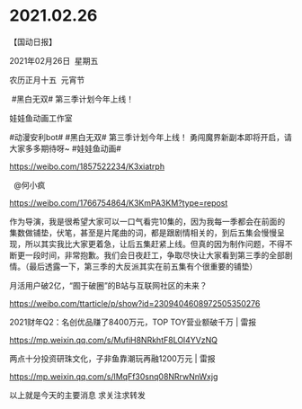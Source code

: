 ﻿#  2021.02.26
【国动日报】

2021年02月26日  星期五


农历正月十五  元宵节


 #黑白无双# 第三季计划今年上线！

娃娃鱼动画工作室                


#动漫安利bot# #黑白无双# 第三季计划今年上线！
勇闯魔界新副本即将开启，请大家多多期待呀~
#娃娃鱼动画#                                            

https://weibo.com/1857522234/K3xiatrph







  @何小疯


https://weibo.com/1766754864/K3KmPA3KM?type=repost

作为导演，我是很希望大家可以一口气看完10集的，因为我每一季都会在前面的集数做铺垫，伏笔，甚至是片尾曲的词，都是跟剧情相关的，到后五集会慢慢呈现，所以其实我比大家更着急，让后五集赶紧上线。但真的因为制作问题，不得不断更一段时间，非常抱歉。我们会日夜赶工，争取尽快让大家看到第三季的全部剧情。（最后透露一下，第三季的大反派其实在前五集有个很重要的铺垫）





月活用户破2亿，“囿于破圈”的B站与互联网社区的未来？


https://weibo.com/ttarticle/p/show?id=2309404608972505350276


2021财年Q2：名创优品赚了8400万元，TOP TOY营业额破千万 | 雷报

https://mp.weixin.qq.com/s/MufiH8NRkhtF8LOl4YVzNQ


两点十分投资研珠文化，子非鱼靠潮玩再融1200万元 | 雷报

https://mp.weixin.qq.com/s/lMqFf30snq08NRrwNnWxjg


以上就是今天的主要消息
求关注求转发
















